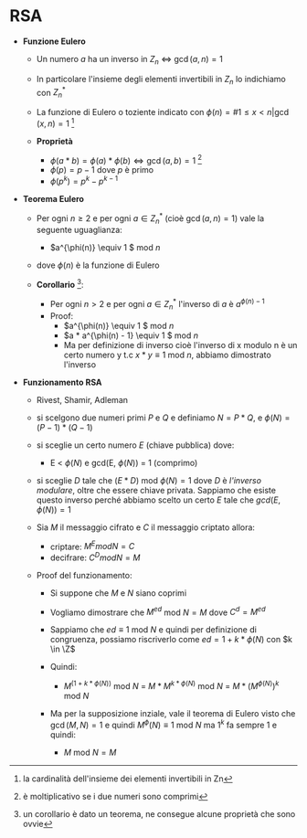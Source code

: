 # RSA

- **Funzione Eulero**
    - Un numero $a$ ha un inverso in $Z_n$ $\iff$ $\gcd(a, n) = 1$
    - In particolare l'insieme degli elementi invertibili in $Z_n$ lo indichiamo con $Z_n^{*}$ 
    - La funzione di Eulero o toziente indicato con $\phi(n) = \# {1 \leq x \lt n | \gcd(x, n) = 1}$ [^1]

    - **Proprietà**
        - $\phi(a * b) = \phi(a) * \phi(b) \iff \gcd(a, b) = 1$ [^2] 
        - $\phi(p) = p - 1$ dove $p$ è primo
        - $\phi(p^{k}) = p^{k} - p^{k - 1}$

- **Teorema Eulero**
    - Per ogni $n \ge 2$ e per ogni $a \in Z_n^{*}$ (cioè $\gcd(a, n) = 1$) vale la seguente uguaglianza:
        - $a^{\phi(n)} \equiv 1 $ mod $n$ 
    - dove $\phi(n)$ è la funzione di Eulero

    - **Corollario** [^3]:
        - Per ogni $n \gt 2$ e per ogni $a \in Z_n^{*}$ l'inverso di $a$ è $a^{\phi(n) - 1}$
        - Proof:
            - $a^{\phi(n)} \equiv 1 $ mod $n$ 
            - $a * a^{\phi(n) - 1} \equiv 1 $ mod $n$ 
            - Ma per definizione di inverso cioè l'inverso di x modulo n è un certo numero y t.c $x * y \equiv 1$ mod $n$, 
            abbiamo dimostrato l'inverso

- **Funzionamento RSA**
    - Rivest, Shamir, Adleman
    - si scelgono due numeri primi $P$ e $Q$ e definiamo $N = P * Q$, e $\phi(N) = (P - 1) * (Q - 1)$
    - si sceglie un certo numero $E$ (chiave pubblica) dove:
       - E < $\phi(N)$  e gcd(E, $\phi(N)$) = 1 (comprimo) 
   - si sceglie $D$ tale che $(E*D)$ mod $\phi(N) = 1$ dove $D$ è *l'inverso modulare*, oltre che essere chiave privata. Sappiamo che esiste questo inverso perché abbiamo scelto un certo $E$ tale che $gcd(E, \phi(N)) = 1$ 
   - Sia $M$ il messaggio cifrato e $C$ il messaggio criptato allora:
       - criptare: $M^{E} mod N = C$ 
       - decifrare: $C^{D} mod N = M$   

    - Proof del funzionamento:
        - Si suppone che $M$ e $N$ siano coprimi
        - Vogliamo dimostrare che $M^{ed}$ mod $N = M$ dove $C^{d} = M^{ed}$

        - Sappiamo che $ed \equiv 1$ mod $N$ e quindi per definizione di congruenza, possiamo riscriverlo come $ed = 1 + k*\phi(N)$ con $k \in \Z$
        - Quindi:
            - $M^(1 + k*\phi(N))$ mod $N$ = $M * M^{k*\phi(N)}$ mod $N$ = $M * (M^{\phi(N)})^{k}$ mod $N$ 
        - Ma per la supposizione inziale, vale il teorema di Eulero visto che $\gcd(M, N) = 1$ e quindi $M^\phi(N) \equiv 1$ mod $N$ ma $1^k$ fa sempre 1 e quindi:
            - $M$ mod $N = M$  


[^1]: la cardinalità dell'insieme dei elementi invertibili in Zn
[^2]: è moltiplicativo se i due numeri sono comprimi

[^3]: un corollario è dato un teorema, ne consegue alcune proprietà che sono ovvie


